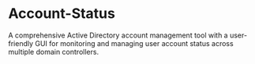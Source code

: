 # Account-Status
A comprehensive Active Directory account management tool with a user-friendly GUI for monitoring and managing user account status across multiple domain controllers.
